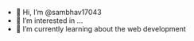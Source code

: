 - 👋 Hi, I’m @sambhav17043
- 👀 I’m interested in ...
- 🌱 I’m currently learning about the web development 

<!---
sambhav17043/sambhav17043 is a ✨ special ✨ repository because its `README.md` (this file) appears on your GitHub profile.
You can click the Preview link to take a look at your changes.
--->
